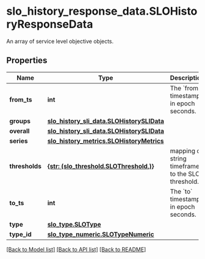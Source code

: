 # slo_history_response_data.SLOHistoryResponseData

An array of service level objective objects.
## Properties
Name | Type | Description | Notes
------------ | ------------- | ------------- | -------------
**from_ts** | **int** | The &#x60;from&#x60; timestamp in epoch seconds. | [optional] 
**groups** | [**slo_history_sli_data.SLOHistorySLIData**](SLOHistorySLIData.md) |  | [optional] 
**overall** | [**slo_history_sli_data.SLOHistorySLIData**](SLOHistorySLIData.md) |  | [optional] 
**series** | [**slo_history_metrics.SLOHistoryMetrics**](SLOHistoryMetrics.md) |  | [optional] 
**thresholds** | [**{str: (slo_threshold.SLOThreshold,)}**](SLOThreshold.md) | mapping of string timeframe to the SLO threshold. | [optional] 
**to_ts** | **int** | The &#x60;to&#x60; timestamp in epoch seconds. | [optional] 
**type** | [**slo_type.SLOType**](SLOType.md) |  | [optional] 
**type_id** | [**slo_type_numeric.SLOTypeNumeric**](SLOTypeNumeric.md) |  | [optional] 

[[Back to Model list]](README.md#documentation-for-models) [[Back to API list]](README.md#documentation-for-api-endpoints) [[Back to README]](README.md)


